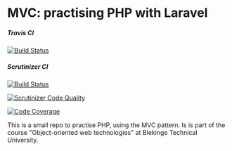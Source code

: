 # MVC: practising PHP with Laravel

##### Travis CI
[![Build Status](https://travis-ci.com/xlsson/bth-mvc-framework.svg?branch=master)](https://travis-ci.com/xlsson/bth-mvc-framework)

##### Scrutinizer CI
[![Build Status](https://scrutinizer-ci.com/g/xlsson/bth-mvc-framework/badges/build.png?b=master)](https://scrutinizer-ci.com/g/xlsson/bth-mvc-framework/build-status/master)

[![Scrutinizer Code Quality](https://scrutinizer-ci.com/g/xlsson/bth-mvc-framework/badges/quality-score.png?b=master)](https://scrutinizer-ci.com/g/xlsson/bth-mvc-framework/?branch=master)

[![Code Coverage](https://scrutinizer-ci.com/g/xlsson/bth-mvc-framework/badges/coverage.png?b=master)](https://scrutinizer-ci.com/g/xlsson/bth-mvc-framework/?branch=master)

This is a small repo to practise PHP, using the MVC pattern. Is is part of the
course "Object-oriented web technologies" at Blekinge Technical University.
